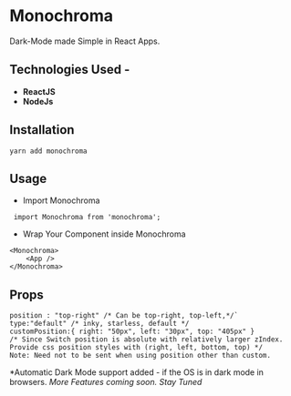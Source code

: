 

# Monochroma
Dark-Mode made Simple in React Apps.

## Technologies Used - 
- **ReactJS**
- **NodeJs**

## Installation
```
yarn add monochroma
```

## Usage
- Import Monochroma
```
 import Monochroma from 'monochroma';
```
- Wrap Your Component inside Monochroma
```
<Monochroma>
    <App />
</Monochroma>
```

## Props
```
position : "top-right" /* Can be top-right, top-left,*/`
type:"default" /* inky, starless, default */
customPosition:{ right: "50px", left: "30px", top: "405px" }
/* Since Switch position is absolute with relatively larger zIndex. Provide css position styles with (right, left, bottom, top) */
Note: Need not to be sent when using position other than custom.
```
*Automatic Dark Mode support added - if the OS is in dark mode in browsers.
*More Features coming soon. Stay Tuned*
